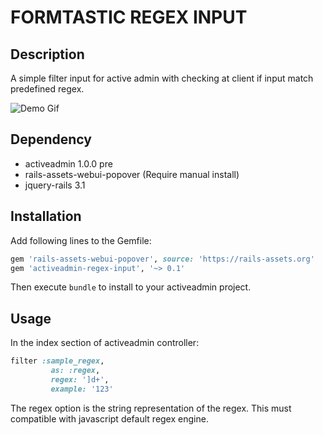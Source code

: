 # FORMTASTIC REGEX INPUT

## Description

A simple filter input for active admin with checking at client if input match predefined regex.

![Demo Gif](http://g.recordit.co/ReSXY68Lhb.gif)

## Dependency

* activeadmin 1.0.0 pre
* rails-assets-webui-popover (Require manual install)
* jquery-rails 3.1

## Installation

Add following lines to the Gemfile:

```ruby
gem 'rails-assets-webui-popover', source: 'https://rails-assets.org'
gem 'activeadmin-regex-input', '~> 0.1'
```

Then execute `bundle` to install to your activeadmin project.


## Usage
In the index section of activeadmin controller:
```ruby
filter :sample_regex,
         as: :regex,
         regex: ']d+',
         example: '123'
```

The regex option is the string representation of the regex. This must compatible with javascript default regex engine.

